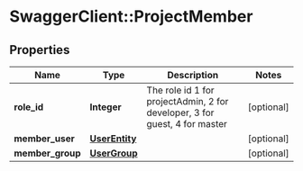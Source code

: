 # SwaggerClient::ProjectMember

## Properties
Name | Type | Description | Notes
------------ | ------------- | ------------- | -------------
**role_id** | **Integer** | The role id 1 for projectAdmin, 2 for developer, 3 for guest, 4 for master | [optional] 
**member_user** | [**UserEntity**](UserEntity.md) |  | [optional] 
**member_group** | [**UserGroup**](UserGroup.md) |  | [optional] 


